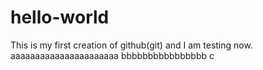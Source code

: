 # hello-world

This is my first creation of github(git) and I am testing now.
aaaaaaaaaaaaaaaaaaaaaa
bbbbbbbbbbbbbbbb
c
